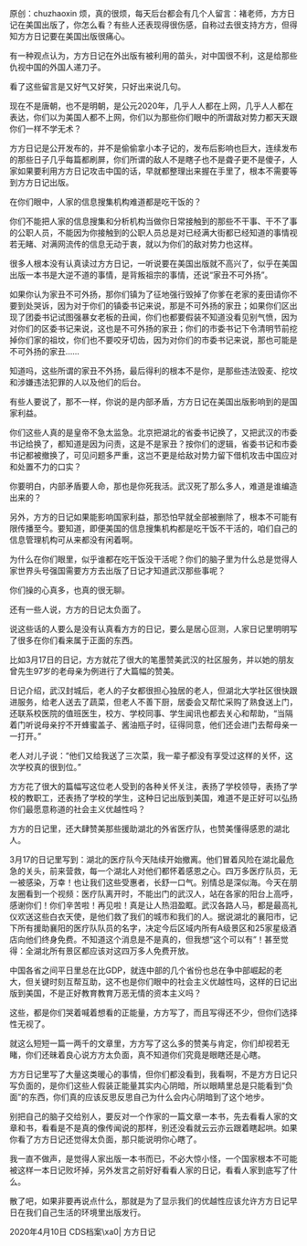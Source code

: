 原创：chuzhaoxin 烦，真的很烦，每天后台都会有几个人留言：褚老师，方方日记在美国出版了，你怎么看？有些人还表现得很伤感，自称过去很支持方方，但得知方方日记要在美国出版很痛心。

有一种观点认为，方方日记在外出版有被利用的苗头，对中国很不利，这是给那些仇视中国的外国人递刀子。

看了这些留言是又好气又好笑，只好出来说几句。

现在不是唐朝，也不是明朝，是公元2020年，几乎人人都在上网，几乎人人都在表达，你们以为美国人都不上网，你们以为那些你们眼中的所谓敌对势力都天天跟你们一样不学无术？

方方日记是公开发布的，并不是偷偷拿小本子记的，发布后影响也巨大，连续发布的那些日子几乎每篇都刷屏，你们所谓的敌人不是瞎子也不是聋子更不是傻子，人家如果要利用方方日记攻击中国的话，早就都整理出来握在手里了，根本不需要等到方方日记出版。

在你们眼中，人家的信息搜集机构难道都是吃干饭的？

你们不能把人家的信息搜集和分析机构当做你日常接触到的那些不干事、干不了事的公职人员，不能因为你接触到的公职人员总是对已经满大街都已经知道的事情视若无睹、对满网流传的信息无动于衷，就以为你们的敌对势力也这样。

很多人根本没有认真读过方方日记，一听说要在美国出版就不高兴了，似乎在美国出版一本书是大逆不道的事情，是背叛祖宗的事情，还说“家丑不可外扬”。

如果你认为家丑不可外扬，那你们镇为了征地强行毁掉了你爹在老家的麦田请你不要到处哭诉，因为对于你们的镇委书记来说，那是不可外扬的家丑；如果你们区出现了团委书记试图强暴女老板的丑闻，你们也都要假装不知道没看见别气愤，因为对你们的区委书记来说，这也是不可外扬的家丑；你们的市委书记下令清明节前挖掉你们家的祖坟，你们也不要咬牙切齿，因为对你们的市委书记来说，那也可能是不可外扬的家丑……

知道吗，这些所谓的家丑不外扬，最后得利的根本不是你，是那些违法毁麦、挖坟和涉嫌违法犯罪的人以及他们的后台。

有些人要说了，那不一样，你说的是内部矛盾，方方日记在美国出版影响到的是国家利益。

你们这些人真的是皇帝不急太监急。北京把湖北的省委书记换了，又把武汉的市委书记给换了，都知道是因为问责，这是不是家丑？按你们的逻辑，省委书记和市委书记都被撤换了，可见问题多严重，这岂不更是给敌对势力留下借机攻击中国应对和处置不力的口实？

你要明白，内部矛盾要人命，那也是你死我活。武汉死了那么多人，难道是谁编造出来的？

另外，方方的日记如果能影响国家利益，那恐怕早就全部被删除了，根本不可能有限传播至今。要知道，即便美国的信息搜集机构都是吃干饭不干活的，咱们自己的信息管理机构可从来都没有闲着啊。

为什么在你们眼里，似乎谁都在吃干饭没干活呢？你们的脑子里为什么总是觉得人家世界头号强国需要方方去出版了日记才知道武汉那些事呢？

你们操的心真多，也真的很无聊。

还有一些人说，方方的日记太负面了。

说这些话的人要么是没有认真看方方的日记，要么是居心叵测，人家日记里明明写了很多在你们看来属于正面的东西。

比如3月17日的日记，方方就花了很大的笔墨赞美武汉的社区服务，并以她的朋友曾先生97岁的老母亲为例进行了大篇幅的赞美。

日记介绍，武汉封城后，老人的子女都很担心独居的老人，但湖北大学社区很快跟进服务，给老人送去了蔬菜，但老人不善下厨，居委会又帮忙采购了熟食送上门，还联系校医院的值班医生，校方、学校同事、学生闻讯也都去关心和帮助，“当隔着门听说母亲拧不开蜂蜜盖子、酱油瓶子时，征得同意，他们还会进门去帮母亲一一打开。”

老人对儿子说：“他们又给我送了三次菜，我一辈子都没有享受过这样的关怀，这次学校真的很到位。”

方方花了很大的篇幅写这位老人受到的各种关怀关注，表扬了学校领导，表扬了学校的教职工，还表扬了学校的学生，这种日记出版到美国，难道不是正好可以弘扬你们最愿意称道的社会主义优越性吗？

方方的日记里，还大肆赞美那些援助湖北的外省医疗队，也赞美懂得感恩的湖北人。

3月17的日记里写到：湖北的医疗队今天陆续开始撤离。他们冒着风险在湖北最危急的关头，前来营救，每一个湖北人对他们都怀着感恩之心。四万多医疗队员，无一被感染，万幸！也让我们这些受惠者，长舒一口气。别情总是深似海。今天在朋友圈看到一个视频：医疗队离开时，不能出门的武汉人，站在各家的阳台上高呼，感谢你们！你们辛苦啦！再见啦！真是让人热泪盈眶。武汉各路人马，都是最高礼仪欢送这些白衣天使，是他们救了我们的城市和我们的人。据说湖北的襄阳市，记下所有援助襄阳的医疗队队员的名字，决定今后区域内所有A级景区和25家星级酒店向他们终身免费。不知道这个消息是不是真的，但我想“这个可以有”！甚至觉得：全湖北所有景区都应该对这四万多人免费开放。

中国各省之间平日里总在比GDP，就连中部的几个省份也总在争中部崛起的老大，但关键时刻互帮互助，这不也是你们眼中的社会主义优越性吗，这样的日记出版到美国，不是正好教育教育万恶无情的资本主义吗？

这些，都是你们哭着喊着想看的正能量，方方写了，而且写得还不少，但你们选择性无视了。

就这么短短一篇一两千的文章里，方方写了这么多的赞美与肯定，你们却视若无睹，你们还昧着良心说方方太负面，真不知道你们究竟是眼瞎还是心瞎。

方方日记里写了大量这类暖心的事情，但你们都没看到，我看啊，不是方方日记只写负面的，是你们这些人假装正能量其实内心阴暗，所以眼睛里总是只能看到“负面”的东西，你们真的应该反思反思自己为什么会内心阴暗到了这个地步。

别把自己的脑子交给别人，要反对一个作家的一篇文章一本书，先去看看人家的文章和书，看看是不是真的像传闻说的那样，别还没看就云云亦云跟着瞎起哄。如果你看了方方日记还觉得太负面，那只能说明你心瞎了。

我一直不做声，是觉得人家出版一本书而已，不必大惊小怪，一个国家根本不可能被这样一本日记败坏掉，另外发言之前好好看看人家的日记，看看人家到底写了什么。

散了吧，如果非要再说点什么，那就是为了显示我们的优越性应该允许方方日记早日在我们自己生活的环境里出版发行。

2020年4月10日 CDS档案\xa0| 方方日记



